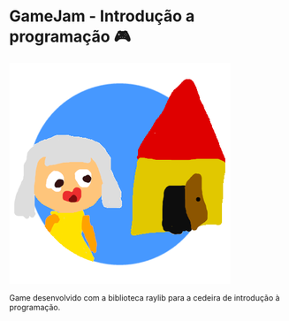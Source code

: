 # **GameJam** - Introdução a programação  :video_game:

![OVizin icon](assets/ov.png)

Game desenvolvido com a biblioteca raylib para a cedeira de introdução à programação.
